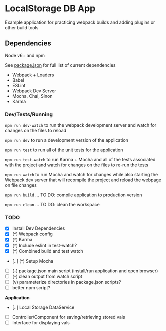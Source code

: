 # LocalStorage DB App

Example application for practicing webpack builds and adding plugins or other build tools


## Dependencies
Node v6+ and npm

See [package.json]() for full list of current dependencies
 - Webpack + Loaders
 - Babel
 - ESLint
 - Webpack Dev Server
 - Mocha, Chai, Sinon
 - Karma


### Dev/Tests/Running

`npm run dev-watch` to run the webpack development server and watch for changes on the files to reload

`npm run dev` to run a development version of the application

`npm run test` to run all of the unit tests for the application

`npm run test-watch` to run Karma + Mocha and all of the tests associated with the project and watch for changes on the files to re-run the tests

`npm run watch` to run Mocha and watch for changes while also starting the Webpack dev server that will recompile the project and reload the webpage on file changes

`npm run build` ... TO DO: compile application to production version

`npm run clean` ... TO DO: clean the workspace

### TODO
 - [x] Install Dev Dependencies
 - [x] (^) Webpack config
 - [x] (^) Karma
 - [x] (^) Include eslint in test-watch?
 - [x] (^) Combined build and test watch
 - [..] (^) Setup Mocha
 - [ ] (-) package.json main script (install/run application and open browser)
 - [ ] (-) clean output from watch script
 - [ ] (v) parameterize directories in package.json scripts?
  - [ ] better npm script?

**Application**
 - [..] Local Storage DataService
 - [ ] Controller/Component for saving/retrieving stored vals
 - [ ] Interface for displaying vals

